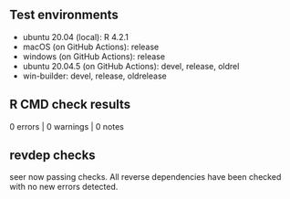 ## Test environments

* ubuntu 20.04 (local): R 4.2.1
* macOS (on GitHub Actions): release
* windows (on GitHub Actions): release
* ubuntu 20.04.5 (on GitHub Actions): devel, release, oldrel
* win-builder: devel, release, oldrelease

## R CMD check results

0 errors | 0 warnings | 0 notes

## revdep checks

seer now passing checks. All reverse dependencies have been checked with no new errors detected.
